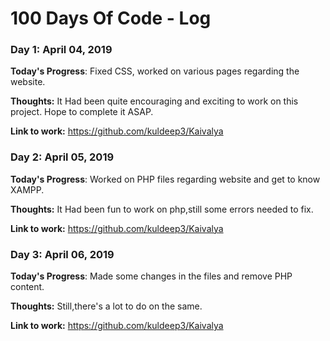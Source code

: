 # 100 Days Of Code - Log

### Day 1: April 04, 2019

**Today's Progress**: Fixed CSS, worked on various pages regarding the website.

**Thoughts:** It Had been quite encouraging and exciting to work on this project. Hope to complete it ASAP.

**Link to work:** https://github.com/kuldeep3/Kaivalya

### Day 2: April 05, 2019

**Today's Progress**: Worked on PHP files regarding website and get to know XAMPP.

**Thoughts:** It Had been fun to work on php,still some errors needed to fix.

**Link to work:** https://github.com/kuldeep3/Kaivalya

### Day 3: April 06, 2019

**Today's Progress**: Made some changes in the files and remove PHP content.

**Thoughts:** Still,there's a lot to do on the same.

**Link to work:** https://github.com/kuldeep3/Kaivalya


